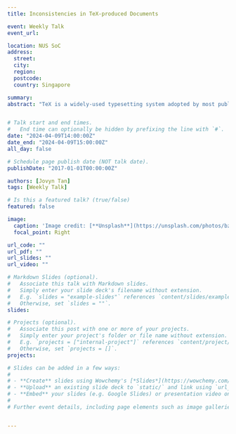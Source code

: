 ```yaml
---
title: Inconsistencies in TeX-produced Documents

event: Weekly Talk
event_url: 

location: NUS SoC
address:
  street: 
  city: 
  region: 
  postcode:
  country: Singapore

summary: 
abstract: "TeX is a widely-used typesetting system adopted by most publishers and professional societies due to its versatility and formatting capabilities. While the TeX is responsible for generating a significant amount of documents, irregularities in the TeX ecosystem may produce inconsistent documents, resulting in failures to adhere to formatting specifications, or the same document rendering differently for different authors. In this work, we investigate and quantify the robustness of the TeX ecosystem through a large-scale study of 432 documents. We developed an automated pipeline to evaluate the cross-engine and cross-version compatibilities. We found significant inconsistencies in the outputs of different TeX engines: only 0.2% of documents compiled to identical output with XeTeX and PDFTeX due to a lack of cross-engine support in popular LaTeX packages and document classes used in academic conferences. A smaller---but still significant---extent of inconsistencies were found across different distributions of TeXlive, with only 42.1% of documents producing the same output from 2020 to 2023. From a sample of 10 unique root causes of inconsistencies, we identified two new bugs in LaTeX packages, and five existing bugs that were fixed independently of this study. We also observed potentially unintended inconsistencies across different versions of the TeXLive distribution outside of the updates listed in changelogs. We expect that this study will help authors of TeX documents to understand the often undocumented differences between TeX engines and how their documents may be affected by updates in the TeX ecosystem, thus avoiding unexpected outcomes. This work may also benefit developers by enhancing understanding of how different implementations result in unintended differences, as well as the typical inconsistencies that may occur."


# Talk start and end times.
#   End time can optionally be hidden by prefixing the line with `#`.
date: "2024-04-09T14:00:00Z"
date_end: "2024-04-09T15:00:00Z"
all_day: false

# Schedule page publish date (NOT talk date).
publishDate: "2017-01-01T00:00:00Z"

authors: [Jovyn Tan]
tags: [Weekly Talk]

# Is this a featured talk? (true/false)
featured: false

image:
  caption: 'Image credit: [**Unsplash**](https://unsplash.com/photos/bzdhc5b3Bxs)'
  focal_point: Right

url_code: ""
url_pdf: ""
url_slides: ""
url_video: ""

# Markdown Slides (optional).
#   Associate this talk with Markdown slides.
#   Simply enter your slide deck's filename without extension.
#   E.g. `slides = "example-slides"` references `content/slides/example-slides.md`.
#   Otherwise, set `slides = ""`.
slides:

# Projects (optional).
#   Associate this post with one or more of your projects.
#   Simply enter your project's folder or file name without extension.
#   E.g. `projects = ["internal-project"]` references `content/project/deep-learning/index.md`.
#   Otherwise, set `projects = []`.
projects:

# Slides can be added in a few ways:
# 
# - **Create** slides using Wowchemy's [*Slides*](https://wowchemy.com/docs/managing-content/#create-slides) feature and link using `slides` parameter in the front matter of the talk file
# - **Upload** an existing slide deck to `static/` and link using `url_slides` parameter in the front matter of the talk file
# - **Embed** your slides (e.g. Google Slides) or presentation video on this page using [shortcodes](https://wowchemy.com/docs/writing-markdown-latex/).
# 
# Further event details, including page elements such as image galleries, can be added to the body of this page.


---
```

